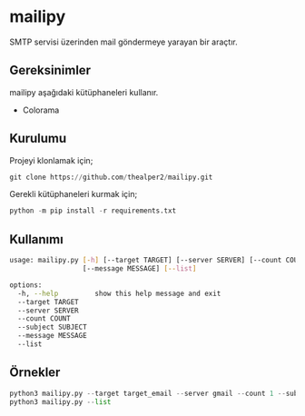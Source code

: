 # mailipy

SMTP servisi üzerinden mail göndermeye yarayan bir araçtır.

## Gereksinimler

mailipy aşağıdaki kütüphaneleri kullanır.

* Colorama

## Kurulumu

Projeyi klonlamak için;

```python
git clone https://github.com/thealper2/mailipy.git
```
Gerekli kütüphaneleri kurmak için;

```python
python -m pip install -r requirements.txt
```

## Kullanımı

```bash
usage: mailipy.py [-h] [--target TARGET] [--server SERVER] [--count COUNT] [--subject SUBJECT]
                  [--message MESSAGE] [--list]

options:
  -h, --help         show this help message and exit
  --target TARGET
  --server SERVER
  --count COUNT
  --subject SUBJECT
  --message MESSAGE
  --list
```

## Örnekler

```python
python3 mailipy.py --target target_email --server gmail --count 1 --subject "Deneme" --message "Deneme mesajı"
python3 mailipy.py --list
```
